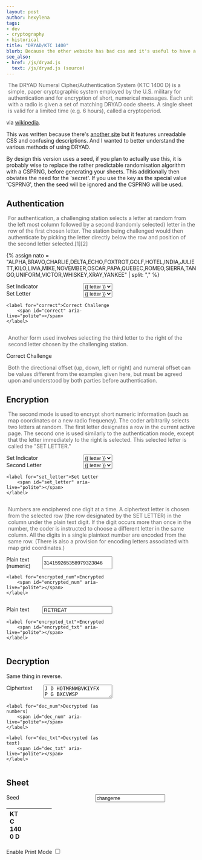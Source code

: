 ```yaml
---
layout: post
author: hexylena
tags:
- dev
- cryptography
- historical
title: "DRYAD/KTC 1400"
blurb: Because the other website has bad css and it's useful to have a nice one.
see_also:
- href: /js/dryad.js
  text: /js/dryad.js (source)
---
```


> The DRYAD Numeral Cipher/Authentication System (KTC 1400 D) is a simple, paper cryptographic system employed by the U.S. military for authentication and for encryption of short, numerical messages. Each unit with a radio is given a set of matching DRYAD code sheets. A single sheet is valid for a limited time (e.g. 6 hours), called a cryptoperiod.

via [wikipedia](https://en.wikipedia.org/wiki/DRYAD).

This was written because there's [another site](https://goto.pachanka.org/crypto/dryad-pad/) but it features unreadable CSS and confusing descriptions. And I wanted to better understand the various methods of using DRYAD.

By design this version uses a seed, if you plan to actually use this, it is probably wise to replace the rather predictable randomisation algorithm with a CSPRNG, before generating your sheets. This additionally then obviates the need for the 'secret'. If you use the key as the special value 'CSPRNG', then the seed will be ignored and the CSPRNG will be used.

## Authentication

> For authentication, a challenging station selects a letter at random from the left most column followed by a second (randomly selected) letter in the row of the first chosen letter. The station being challenged would then authenticate by picking the letter directly below the row and position of the second letter selected.[1][2]

{% assign nato = "ALPHA,BRAVO,CHARLIE,DELTA,ECHO,FOXTROT,GOLF,HOTEL,INDIA,JULIETT,KILO,LIMA,MIKE,NOVEMBER,OSCAR,PAPA,QUEBEC,ROMEO,SIERRA,TANGO,UNIFORM,VICTOR,WHISKEY,XRAY,YANKEE" | split: "," %}

<form id="auth" onsubmit="return false; ">
    <label for="first">Set Indicator
        <select name="first" id="first">
            {% for letter in nato %}<option>{{ letter }}</option>{% endfor %}
        </select>
    </label>
    <label for="second">Set Letter
        <select name="second" id="second">
            {% for letter in nato %}<option>{{ letter }}</option>{% endfor %}
        </select>
    </label>

    <label for="correct">Correct Challenge
        <span id="correct" aria-live="polite"></span>
    </label>
</form>

> Another form used involves selecting the third letter to the right of the second letter chosen by the challenging station.

<form id="auth2" onsubmit="return false; ">
    <label for="correct2">Correct Challenge
        <span id="correct2" aria-live="polite"></span>
    </label>
</form>

> Both the directional offset (up, down, left or right) and numeral offset can be values different from the examples given here, but must be agreed upon and understood by both parties before authentication.

## Encryption

> The second mode is used to encrypt short numeric information (such as map coordinates or a new radio frequency). The coder arbitrarily selects two letters at random. The first letter designates a row in the current active page. The second one is used similarly to the authentication mode, except that the letter immediately to the right is selected. This selected letter is called the "SET LETTER."

<form id="enc_prep" onsubmit="return false; ">
    <label for="enc_first">Set Indicator
        <select name="enc_first" id="enc_first">
            {% for letter in nato %}<option>{{ letter }}</option>{% endfor %}
        </select>
    </label>
    <label for="enc_second">Second Letter
        <select name="enc_second" id="enc_second">
            {% for letter in nato %}<option>{{ letter }}</option>{% endfor %}
        </select>
    </label>

    <label for="set_letter">Set Letter
        <span id="set_letter" aria-live="polite"></span>
    </label>
</form>


> Numbers are enciphered one digit at a time. A ciphertext letter is chosen from the selected row (the row designated by the SET LETTER) in the column under the plain text digit. If the digit occurs more than once in the number, the coder is instructed to choose a different letter in the same column. All the digits in a single plaintext number are encoded from the same row. (There is also a provision for encoding letters associated with map grid coordinates.) 

<form id="enc_num" onsubmit="return false; ">
    <label for="enc_num_plain">Plain text (numeric)
        <input type="text" id="plaintext_num" value="314159265358979323846" />
    </label>

    <label for="encrypted_num">Encrypted
        <span id="encrypted_num" aria-live="polite"></span>
    </label>
</form>

<form id="enc_txt" onsubmit="return false; ">
    <label for="enc_txt_plain">Plain text 
        <input type="text" id="plaintext_txt" value="RETREAT"/>
    </label>

    <label for="encrypted_txt">Encrypted
        <span id="encrypted_txt" aria-live="polite"></span>
    </label>
</form>

## Decryption

Same thing in reverse.

<form id="dec" onsubmit="return false; ">
    <label for="ciphertext">Ciphertext 
        <textarea id="ciphertext">J D HOTMRNWBVKIYFX
P G BXCVWSP</textarea>
    </label>

    <label for="dec_num">Decrypted (as numbers)
        <span id="dec_num" aria-live="polite"></span>
    </label>

    <label for="dec_txt">Decrypted (as text)
        <span id="dec_txt" aria-live="polite"></span>
    </label>
</form>


## Sheet

<form id="opts" onsubmit="dryadForm(); return false;" style="width: 30em">
    <label for="seed">Seed
        <input type="text" name="seed" id="seed" value="changeme" />
    </label>
</form>

<table id="dryadsheet">
    <thead>
        <tr>
            <th colspan="12">
                <span style="text-align: left; width: 30%; display: inline-block">KTC 1400 D</span>
                <span style="text-align: center; width: 30%; display: inline-block" id="f_seed"></span>
                <span style="text-align: right; width: 30%; display: inline-block" id="f_key"></span>
            </th>
        </tr>
    </thead>
    <tbody></tbody>
</table>
<label for="printmode">Enable Print Mode
<input type="checkbox" id="printmode" value="printmode" onchange="printmode()"/>
</label>


<script src="/js/lib.js"></script>
<script src="/js/dryad.js"></script>

<script>
// initialize from URL params
let loc = new URLSearchParams(window.location.search);
if (loc.has("seed")) { document.getElementById("seed").value = loc.get("seed"); }


let table = document.getElementById("dryadsheet").querySelector("tbody");
let opts = formToOpts("#opts");
setHash();
let sheet = generateSheet();

function setHash(){
	if (opts.seed === "CSPRNG") { seed = "CSPRNG"; }
	else if (opts.seed === "") { seed = null; }
    else {
        randomSetSeed(hashCode(opts.seed.toUpperCase()));
    }
}

function dryadForm() {
    // fetch updated opts
    opts = formToOpts("#opts");
    setHash();
    // rebuild sheet
	sheet = generateSheet();
    buildTable(table, sheet)
    authenticate1();
    authenticate2();
    document.getElementById("f_seed").innerText = random().toString(36).slice(2);
    document.getElementById("f_key").innerText = opts.seed.toUpperCase();
}

function authenticate1() {
    let opts = formToOpts("#auth");
    let first = opts.first;
    let second = opts.second;
    let correct = document.getElementById("correct");
    let cc = authenticate(sheet, first, second, 1, 0);
    correct.innerText = `${cc} ${toNato(cc)}`;
}

function authenticate2() {
    let opts = formToOpts("#auth");
    let first = opts.first;
    let second = opts.second;
    let correct = document.getElementById("correct2");
    let cc = authenticate(sheet, first, second, 0, 3);
    correct.innerText = `${cc} ${toNato(cc)}`;
}

function encrypt() {
    let opts = formToOpts("#enc_prep");
    let first = opts.enc_first;
    let second = opts.enc_second;

    // make this more stable and restart the seed.
    setHash()
    let plaintext_num = document.getElementById("plaintext_num").value;
    let [sl, enc_num] = encrypt_num(sheet, first, second, plaintext_num);
    document.getElementById("set_letter").innerText = sl;
    document.getElementById("encrypted_num").innerHTML = enc_num;

    let plaintext_txt = document.getElementById("plaintext_txt").value.toUpperCase();
    [sl, enc_txt] = encrypt_text(sheet, first, second, plaintext_txt);
    document.getElementById("encrypted_txt").innerHTML = enc_txt;
}

function decrypt() {
    let ct = document.getElementById("ciphertext").value.trim().toUpperCase().split('\n');
    let as_txt = document.getElementById("dec_txt"),
        as_num = document.getElementById("dec_num");

    as_txt.innerText = decryptText(sheet, ct);
    as_num.innerText = decryptNumeric(sheet, ct);

}


function printmode() {
    if (document.getElementById("printmode").checked) {
        document.getElementsByTagName("body")[0].classList.add("printmode");
    } else {
        document.getElementsByTagName("body")[0].classList.remove("printmode");
    }
}

// one-off
document.getElementById("first").addEventListener("change", () => {authenticate1(); authenticate2();});
document.getElementById("second").addEventListener("change", () => {authenticate1(); authenticate2();});
document.getElementById("plaintext_num").addEventListener("keyup", () => {encrypt();});
document.getElementById("plaintext_txt").addEventListener("keyup", () => {encrypt();});
document.getElementById("first").value = nato.slice(0, 25).random();
document.getElementById("second").value = nato.random();
document.getElementById("enc_first").value = nato.slice(0, 25).random();
document.getElementById("enc_second").value = nato.random();

document.getElementById("enc_first").addEventListener("change", encrypt);
document.getElementById("enc_second").addEventListener("change", encrypt);
document.getElementById("seed").addEventListener("keyup", dryadForm);
document.getElementById("ciphertext").addEventListener("keyup", decrypt);
dryadForm();


encrypt();
decrypt();


</script>

<style>
.header, .header2 {
font-weight: bold;
}
.header { border-top: 1px solid var(--link-color);}

#dryadsheet {
    margin: 1em 0;
    border:1px solid var(--link-color);
}
form {
    display: flex;
    flex-direction: column;
    width: 20em;
    label {
        display: flex;
        flex-direction: row;
        justify-content: space-between;
    }
}
blockquote {
    padding: 0 0.3rem;
    border-inline-start: 0.5rem solid var(--link-color);
    margin: 1em 0;
}

@media print {
    body.printmode{
        hr, p, nav, footer, form, blockquote { display: none; }
        main {
            section {
                *:not(article) { display: none; }
                table:not(.Nm),tr,th,td,thead,tbody,tfoot { display: revert; }
            }
        }
    }
}
</style>
